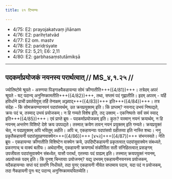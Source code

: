 ```yaml
---
title: २१ टिप्पण्यः

---
```

- 4/75: E2: prayojakatvaṃ jñānam
- 4/76: E2: parihṛtatvād
- 4/77: E2 om. mastv
- 4/78: E2: paridṛśyate
- 4/79: E2: 5,21; E6: 2,11
- 4/80: E2: garbhasaṃstutāmikṣā

____________________________________________


## पदकर्माप्रयोजकं नयनस्य परार्थत्वात् // MS_४,१.२५ //

ज्योतिष्टोमे श्रूयते - अरुणया पिङ्गाक्ष्यैकहायन्या सोमं क्रीणातीति+++({4/81})+++। तत्रेदम् अपरं श्रूयते - षट् पदान्य् अनुनिष्क्रामतीति+++({4/82})+++, तथा, सप्तमं पदं गृह्णातीति। इदम् अपरम् - यर्हि हविर्धाने प्राची प्रवर्तयेयुस् तर्हि तेनाक्षम् अञ्ज्याद्+++({4/83})+++ इति+++({4/84})+++। तत्र संदेहः - किं सोमक्रयण्यानयनं पदपांस्वर्थम्, उत क्रयप्रयुक्तम् इति। किं प्राप्तम्? नयनाद् उभयं निष्पद्यते, क्रयः पदं च, तस्माद् उभयं प्रयोजकम्। न हि गम्यते विशेष इति, तद् उक्तम् - एकनिष्पत्तेः सर्वं समं स्याद् इति+++({4/85})+++।
एवं प्राप्ते ब्रूमः - पदकर्माप्रयोजकम् इति। कुतः? यस्मान् नयनं क्रयार्थम्, न हि नयनम् अन्तरेण विशिष्टे देशे क्रय उपपद्यते। तस्मात् क्रयेण तावन् नयनं प्रयुक्तम् इति गम्यते। क्रयप्रयुक्तं चेत्, न पदप्रयुक्तम् अपि भवितुम् अर्हति।
अपि च, एकहायन्याः पदपांसवो ग्रहीतव्या इति नास्ति शब्दः। ननु प्रकृतैकहायनी पदपांसुग्रहणवाक्येन+++({4/86})+++ [४५२]+++({4/87})+++ संभन्त्स्यते। नेति ब्रूमः - एकहायन्या क्रीणातीति विशिष्टेन वाक्येन क्रये, उपदिष्टैकहायनी प्रकृतत्वात् पदपांसुवाक्येन संबध्यते, प्रकरणाच् च वाक्यं बलीयः। अथेदानीम्, एकहायनी क्रयणार्थं संकीर्तिता सती संनिहितत्वात् प्रसङ्गम् उपजीवता पदपांसुवाक्येन संबध्येत, यासौ परार्था, एतस्याः पदं ग्राह्यम् इति। तस्मात् क्रयपयुक्तं नयनम्, अप्रयोजकं पदम् इति।
किं पुनश् चिन्तायाः प्रयोजनम्? यद्य् उभयम् एकहायनीनयनस्य प्रयोजकम्, यदैकहायन्याः सप्तं पदं ग्रावणि निधीयते, तदा पुनर् एकहायनी नीयेत सप्तमाय पदाय, यदा पदं न प्रयोजकम्, तदा नैकहायनी पुनः षट् पदान्य् अनुनिष्क्रामययितव्येति।
